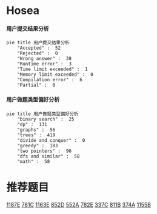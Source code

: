 # Hosea

<!-- tabs:start -->



#### **用户提交结果分析**

```mermaid
pie title 用户提交结果分析
    "Accepted" :  52
    "Rejected" :  0
    "Wrong answer" :  38
    "Runtime error" :  3
    "Time limit exceeded" :  1
    "Memory limit exceeded" :  0
    "Compilation error" :  6
    "Partial" :  0
```

#### **用户做题类型偏好分析**

```mermaid
pie title 用户做题类型偏好分析
    "binary search" :  25
    "dp" :  131
    "graphs" :  56
    "trees" :  419
    "divide and conquer" :  0
    "greedy" :  183
    "two pointers" :  96
    "dfs and similar" :  58
    "math" :  58
```



<!-- tabs:end -->
# 推荐题目
[1187E](https://codeforces.com/contest/1187/problem/E)
[781C](https://codeforces.com/contest/781/problem/C)
[1163E](https://codeforces.com/contest/1163/problem/E)
[852D](https://codeforces.com/contest/852/problem/D)
[552A](https://codeforces.com/contest/552/problem/A)
[782E](https://codeforces.com/contest/782/problem/E)
[337C](https://codeforces.com/contest/337/problem/C)
[811B](https://codeforces.com/contest/811/problem/B)
[374A](https://codeforces.com/contest/374/problem/A)
[1155B](https://codeforces.com/contest/1155/problem/B)
